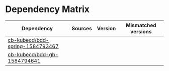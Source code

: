 # Dependency Matrix

Dependency | Sources | Version | Mismatched versions
---------- | ------- | ------- | -------------------
[cb-kubecd/bdd-spring-1584793467](https://github.com/cb-kubecd/bdd-spring-1584793467.git) |  | []() | 
[cb-kubecd/bdd-gh-1584794641](https://github.com/cb-kubecd/bdd-gh-1584794641.git) |  | []() | 
